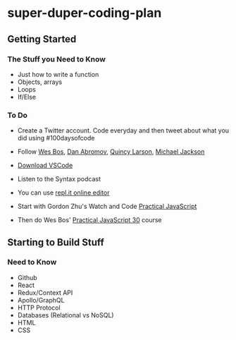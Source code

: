 # super-duper-coding-plan

## Getting Started
### The Stuff you Need to Know
* Just how to write a function
* Objects, arrays
* Loops
* If/Else

### To Do
* Create a Twitter account. Code everyday and then tweet about what you did using #100daysofcode

* Follow [Wes Bos](https://twitter.com/wesbos), [Dan Abromov](https://twitter.com/dan_abramov), [Quincy Larson](https://twitter.com/ossia), [Michael Jackson](https://twitter.com/mjackson)

* [Download VSCode](https://code.visualstudio.com/download)

* Listen to the Syntax podcast

* You can use [repl.it online editor](https://repl.it/site/languages/javascript)

* Start with Gordon Zhu's Watch and Code [Practical JavaScript](https://watchandcode.com/)

* Then do Wes Bos' [Practical JavaScript 30](https://javascript30.com/) course

## Starting to Build Stuff
### Need to Know
* Github
* React
* Redux/Context API
* Apollo/GraphQL
* HTTP Protocol
* Databases (Relational vs NoSQL)
* HTML
* CSS








